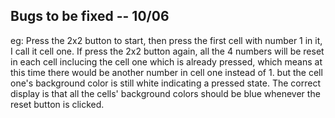 ## Bugs to be fixed -- 10/06

eg:
Press the 2x2 button to start, then press the first cell with number 1 in it, I call it cell one.
If press the 2x2 button again, all the 4 numbers will be reset in each cell inclucing the cell one which is already pressed,
which means at this time there would be another number in cell one instead of 1.
but the cell one's background color is still white indicating a pressed state.
The correct display is that all the cells' background colors should be blue whenever the reset button is clicked.
